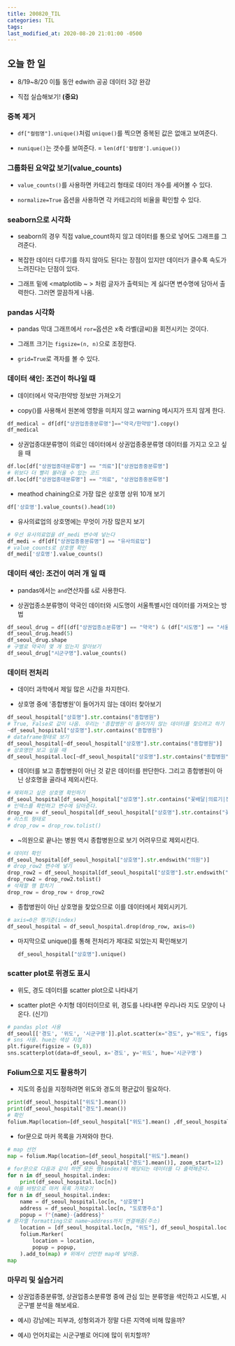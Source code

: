 ```yaml
---
title: 200820_TIL
categories: TIL
tags:
last_modified_at: 2020-08-20 21:01:00 -0500
---
```


## 오늘 한 일

* 8/19~8/20 이틀 동안 edwith 공공 데이터 3강 완강

* 직접 실습해보기! **(중요)**

### 중복 제거

* `df["컬럼명"].unique()`처럼 `unique()`를 찍으면 중복된 값은 없애고 보여준다.

* `nunique()`는 갯수를 보여준다. = `len(df['컬럼명'].unique())`

### 그룹화된 요약값 보기(value_counts)

* `value_counts()`를 사용하면 카테고리 형태로 데이터 개수를 세어볼 수 있다.

* `normalize=True` 옵션을 사용하면 각 카테고리의 비율을 확인할 수 있다.

### seaborn으로 시각화

* seaborn의 경우 직접 value_count하지 않고 데이터를 통으로 넣어도 그래프를 그려준다.

* 복잡한 데이터 다루기를 하지 않아도 된다는 장점이 있지만 데이터가 클수록 속도가 느려진다는 단점이 있다.

* 그래프 밑에 <matplotlib ~ > 처럼 글자가 출력되는 게 싫다면 변수명에 담아서 출력한다. 그러면 깔끔하게 나옴.

### pandas 시각화

* pandas 막대 그래프에서 `ror=`옵션은 x축 라벨(글씨)을 회전시키는 것이다.

* 그래프 크기는 `figsize=(n, n)`으로 조정한다.

* `grid=True`로 격자를 볼 수 있다.

### 데이터 색인: 조건이 하나일 때

* 데이터에서 약국/한약방 정보만 가져오기

* copy()를 사용해서 원본에 영향을 미치지 않고 warning 메시지가 뜨지 않게 한다.

```python
df_medical = df[df["상권업종중분류명"]=="약국/한약방"].copy()
df_medical
```

* 상권업종대분류명이 의료인 데이터에서 상권업종중분류명 데이터를 가지고 오고 싶을 때

```python
df.loc[df["상권업종대분류명"] == "의료"]["상권업종중분류명"]
# 위보다 더 빨리 불러올 수 있는 코드
df.loc[df["상권업종대분류명"] == "의료", "상권업종중분류명"]
```

* meathod chaining으로 가장 많은 상호명 상위 10개 보기

```python
df['상호명'].value_counts().head(10)
```

* 유사의료업의 상호명에는 무엇이 가장 많은지 보기

```python
# 우선 유사의료업을 df_medi 변수에 넣는다
df_medi = df[df["상권업종중분류명"] == "유사의료업"]
# value_counts로 상호명 확인
df_medi['상호명'].value_counts()
```

###  데이터 색인: 조건이 여러 개 일 때

* pandas에서는 `and`연산자를 `&`로 사용한다.

* 상권업종소분류명이 약국인 데이터와 시도명이 서울특별시인 데이터를 가져오는 방법

```python
df_seoul_drug = df[(df["상권업종소분류명"] == "약국") & (df["시도명"] == "서울특별시")]
df_seoul_drug.head(5)
df_seoul_drug.shape
# 구별로 약국이 몇 개 있는지 알아보기
df_seoul_drug["시군구명"].value_counts()
```

### 데이터 전처리

* 데이터 과학에서 제일 많은 시간을 차지한다.

* 상호명 중에 '종합병원'이 들어가지 않는 데이터 찾아보기

```python
df_seoul_hospital["상호명"].str.contains("종합병원")
# True, False로 값이 나옴. 우리는 '종합병원'이 들어가지 않는 데이터를 찾으려고 하기 때문에 그 반대값 불러오기
~df_seoul_hospital["상호명"].str.contains("종합병원")
# dataframe형태로 보기
df_seoul_hospital[~df_seoul_hospital["상호명"].str.contains("종합병원")]
# 상호명만 보고 싶을 때
df_seoul_hospital.loc[~df_seoul_hospital["상호명"].str.contains("종합병원"), "상호명"].unique()
```

* 데이터를 보고 종합병원이 아닌 것 같은 데이터를 판단한다. 그리고 종합병원이 아닌 상호명을 골라내 제외시킨다.

```python
# 제외하고 싶은 상호명 확인하기
df_seoul_hospital[df_seoul_hospital["상호명"].str.contains("꽃배달|의료기|장례식장|상담소|어린이집")]
# 인덱스를 확인하고 변수에 담아준다.
drop_row = df_seoul_hospital[df_seoul_hospital["상호명"].str.contains("꽃배달|의료기|장례식장|상담소|어린이집")].index
# 리스트 형태로
# drop_row = drop_row.tolist()
```

* ~의원으로 끝나는 병원 역시 종합병원으로 보기 어려우므로 제외시킨다.

```python
# 데이터 확인
df_seoul_hospital[df_seoul_hospital["상호명"].str.endswith("의원")]
# drop_row2 변수에 넣기
drop_row2 = df_seoul_hospital[df_seoul_hospital["상호명"].str.endswith("의원")].index
drop_row2 = drop_row2.tolist()
# 삭제할 행 합치기
drop_row = drop_row + drop_row2
```

* 종합병원이 아닌 상호명을 찾았으므로 이를 데이터에서 제외시키기.

```python
# axis=0은 행기준(index)
df_seoul_hospital = df_seoul_hospital.drop(drop_row, axis=0)
```

* 마지막으로 unique()를 통해 전처리가 제대로 되었는지 확인해보기

  ```python
  df_seoul_hospital["상호명"].unique()
  ```

### scatter plot로 위경도 표시

* 위도, 경도 데이터를 scatter plot으로 나타내기

* scatter plot은 수치형 데이터이므로 위, 경도를 나타내면 우리나라 지도 모양이 나온다. (신기)

```python
# pandas plot 사용
df_seoul[['경도', '위도', '시군구명']].plot.scatter(x="경도", y="위도", figsize=(8, 7), grid=True)
# sns 사용. hue는 색상 지정
plt.figure(figsize = (9,8))
sns.scatterplot(data=df_seoul, x='경도', y='위도', hue='시군구명')
```

### Folium으로 지도 활용하기

* 지도의 중심을 지정하려면 위도와 경도의 평균값이 필요하다.

```python
print(df_seoul_hospital["위도"].mean())
print(df_seoul_hospital["경도"].mean())
# 확인
folium.Map(location=[df_seoul_hospital["위도"].mean() ,df_seoul_hospital["경도"].mean()])
```

* for문으로 마커 목록을 가져와야 한다.

```python
# map 선언
map = folium.Map(location=[df_seoul_hospital["위도"].mean()
                    ,df_seoul_hospital["경도"].mean()], zoom_start=12)
# for문으로 다음과 같이 하면 모든 행(index)에 해당되는 데이터를 다 출력해준다.
for n in df_seoul_hospital.index:
    print(df_seoul_hospital.loc[n])
# 이를 바탕으로 마커 목록 가져오기
for n in df_seoul_hospital.index:
    name = df_seoul_hospital.loc[n, "상호명"]
    address = df_seoul_hospital.loc[n, "도로명주소"]
    popup = f"{name}-{address}"
# 문자열 formatting으로 name~address까지 연결해줌(주소)
    location = [df_seoul_hospital.loc[n, "위도"], df_seoul_hospital.loc[n, "경도"]]
    folium.Marker(
        location = location,
        popup = popup,
    ).add_to(map) # 위에서 선언한 map에 넣어줌.
map
```

### 마무리 및 실습거리
* 상권업종중분류명, 상권업종소분류명 중에 관심 있는 분류명을 색인하고 시도별, 시군구별 분석을 해보세요.

* 예시) 강남에는 피부과, 성형외과가 정말 다른 지역에 비해 많을까?

* 예시) 언어치료는 시군구별로 어디에 많이 위치할까?
